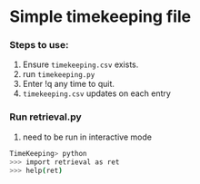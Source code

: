 # Simple timekeeping file
### Steps to use:
1. Ensure ```timekeeping.csv``` exists.
2. run ```timekeeping.py```
3. Enter !q any time to quit.
4. ```timekeeping.csv``` updates on each entry


### Run retrieval.py
1. need to be run in interactive mode
```bash
TimeKeeping> python
>>> import retrieval as ret
>>> help(ret)
```